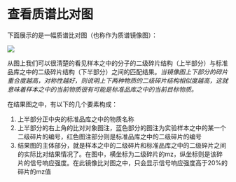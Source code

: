 <!-- 查看质谱比对图 -->

# **查看质谱比对图**

下面展示的是一幅质谱比对图（也称作为质谱镜像图）：

![](/user-guide/metanno/images/spectraAlignmentView.png)

从图上我们可以很清楚的看见样本之中的分子的二级碎片结构（上半部分）与标准品库之中的二级碎片结构（下半部分）之间的匹配结果。*当镜像图上下部分的碎片重合度越高，对称性越好，则说明上下两种物质的二级碎片结构相似度越高，这就意味着样本之中的当前物质很有可能是标准品库之中的当前目标物质。*

在结果图之中，有以下的几个要素构成：

1. 上半部分正中央的标准品库之中的物质名称
2. 上半部分的右上角的比对对象图注，蓝色部分的图注为实验样本之中的某一个二级碎片的编号，红色图注部分则是标准品库之中的二级碎片的编号
3. 结果图的主体部分，就是样本之中的二级碎片和标准品库之中的二级碎片之间的实际比对结果情况了。在图中，横坐标为二级碎片的mz，纵坐标则是该碎片的信号响应强度。在此镜像比对图之中，只会显示信号响应强度高于20%的碎片的mz值
